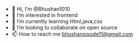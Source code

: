 - 👋 Hi, I’m @Bhushan1010
- 👀 I’m interested in frontend 
- 🌱 I’m currently learning Html,java,css
- 💞️ I’m looking to collaborate on open source
- 📫 How to reach me bhushansisode11@gmail.com

<!---
Bhushan1010/Bhushan1010 is a ✨ special ✨ repository because its `README.md` (this file) appears on your GitHub profile.
You can click the Preview link to take a look at your changes.
--->
